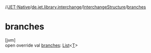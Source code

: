 //[JET-Native](../../../index.md)/[de.jet.library.interchange](../index.md)/[InterchangeStructure](index.md)/[branches](branches.md)

# branches

[jvm]\
open override val [branches](branches.md): [List](https://kotlinlang.org/api/latest/jvm/stdlib/kotlin.collections/-list/index.html)&lt;[T](index.md)&gt;

